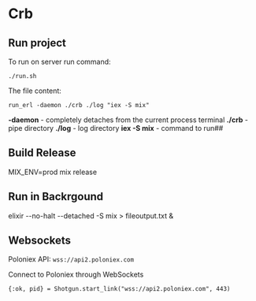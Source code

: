 # Crb

## Run project

To run on server run command:

```
./run.sh
```

The file content:

```
run_erl -daemon ./crb ./log "iex -S mix"
```

**-daemon** - completely detaches from the current process terminal
**./crb** - pipe directory
**./log** - log directory
**iex -S mix** - command to run##

## Build Release

MIX_ENV=prod mix release

## Run in Backrgound

elixir --no-halt --detached -S mix > fileoutput.txt &

## Websockets

Poloniex API:  `wss://api2.poloniex.com`

Connect to Poloniex through WebSockets

    {:ok, pid} = Shotgun.start_link("wss://api2.poloniex.com", 443)
